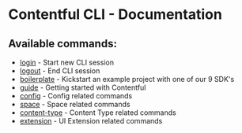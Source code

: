 # Contentful CLI - Documentation

## Available commands:

* [login](./login) - Start new CLI session
* [logout](./logout) - End CLI session
* [boilerplate](./boilerplate) - Kickstart an example project with one of our 9 SDK's
* [guide](./guide) - Getting started with Contentful
* [config](./config) - Config related commands
* [space](./space) - Space related commands
* [content-type](./content-type) - Content Type related commands
* [extension](./extension) - UI Extension related commands
